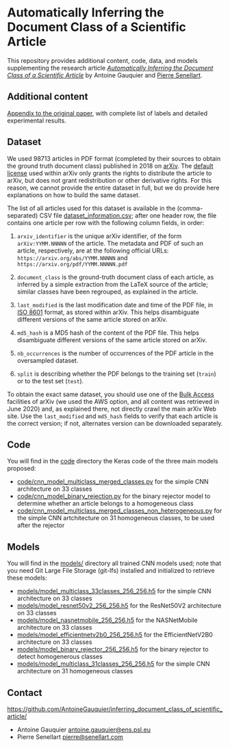 # Automatically Inferring the Document Class of a Scientific Article

This repository provides additional content, code, data, and models supplementing the
research article [*Automatically Inferring the Document Class of a
Scientific Article*](short.pdf) by Antoine Gauquier and [Pierre
Senellart](https://pierre.senellart.com/).

## Additional content

[Appendix to the original paper](appendix.pdf), with complete list of
labels and detailed experimental results.

## Dataset

We used 98713 articles in PDF format (completed by their sources to
obtain the ground truth document class) published in 2018 on
[arXiv](https://arXiv.org/). The [default
license](https://arxiv.org/licenses/nonexclusive-distrib/1.0/license.html)
used within arXiv only grants the rights to distribute the article to
arXiv, but does not grant redistribution or other derivative rights. For
this reason, we cannot provide the entire dataset in full, but we do
provide here explanations on how to build the same dataset.

The list of all articles used for this dataset is available in the
(comma-separated) CSV file [dataset_information.csv](dataset_information.csv); after one header
row, the file contains one article per row with the following column
fields, in order:

1. `arxiv_identifier` is the unique arXiv identifier, of the form
   `arXiv:YYMM.NNNNN` of the article. The metadata and PDF of such an
   article, respectively, are at the following official URLs:
   `https://arxiv.org/abs/YYMM.NNNNN` and
   `https://arxiv.org/pdf/YYMM.NNNNN.pdf`
1. `document_class` is the ground-truth document class of each article,
   as inferred by a simple extraction from the LaTeX source of the
   article; similar classes have been regrouped, as explained in the
   article.
1. `last_modified` is the last modification date and time of the PDF file, in
   [ISO 8601](https://en.wikipedia.org/wiki/ISO_8601) format, as stored within arXiv.
   This helps disambiguate different versions of the same article stored
   on arXiv.
1. `md5_hash` is a MD5 hash of the content of the PDF file. This helps
   disambiguate different versions of the same article stored on arXiv.

1. `nb_occurrences` is the number of occurrences of the PDF article in
   the oversampled dataset.

1. `split` is describing whether the PDF belongs to the training set (`train`)
   or to the test set (`test`).

To obtain the exact same dataset, you should use one of the [Bulk
Access](https://info.arxiv.org/help/bulk_data.html) facilities of arXiv
(we used the AWS option, and all content was retrieved in June 2020) and,
as explained there, not directly crawl the main arXiv Web site. Use the
`last_modified` and `md5_hash` fields to verify that each article is the
correct version; if not, alternates version can be downloaded separately.

## Code

You will find in the [code](code/) directory the Keras code of the three
main models proposed:

- [code/cnn_model_multiclass_merged_classes.py](code/cnn_model_multiclass_merged_classes.py) for the simple CNN
    architecture on 33 classes
- [code/cnn_model_binary_rejection.py](code/cnn_model_binary_rejection.py) for the binary rejector model
    to determine whether an article belongs to a homogeneous class
- [code/cnn_model_multiclass_merged_classes_non_heterogeneous.py](code/cnn_model_multiclass_merged_classes_non_heterogeneous.py) for the
    simple CNN artchitecture on 31 homogeneous classes, to be used after
    the rejector

## Models

You will find in the [models/](models) directory all trained CNN models used;
note that you need Git Large File Storage (git-lfs) installed and
initialized to retrieve these models:

- [models/model_multiclass_33classes_256_256.h5](models/model_multiclass_33classes_256_256.h5) for the simple CNN
    architecture on 33 classes
- [models/model_resnet50v2_256_256.h5](models/model_resnet50v2_256_256.h5) for the ResNet50V2 architecture on
    33 classes
- [models/model_nasnetmobile_256_256.h5](models/model_nasnetmobile_256_256.h5) for the NASNetMobile
    architecture on 33 classes
- [models/model_efficientnetv2b0_256_256.h5](models/model_efficientnetv2b0_256_256.h5) for the EfficientNetV2B0
    architecture on 33 classes
- [models/model_binary_rejector_256_256.h5](models/model_binary_rejector_256_256.h5) for the binary rejector to
    detect homogenerous classes
- [models/model_multiclass_31classes_256_256.h5](models/model_multiclass_31classes_256_256.h5) for the simple CNN
    architecture on 31 homogeneous classes

## Contact

<https://github.com/AntoineGauquier/inferring_document_class_of_scientific_article/>

* Antoine Gauquier <antoine.gauquier@ens.psl.eu>
* Pierre Senellart <pierre@senellart.com>
